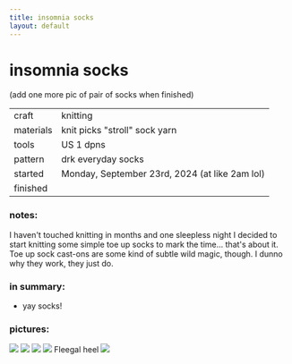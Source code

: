 ```yaml
---
title: insomnia socks
layout: default
---
```


# insomnia socks

(add one more pic of pair of socks when finished)

|||
|-|-| 
|craft	| knitting
|materials	| knit picks "stroll" sock yarn
|tools	| US 1 dpns
|pattern	| drk everyday socks
|started	| Monday, September 23rd, 2024 (at like 2am lol)
|finished	| 

### notes:
I haven't touched knitting in months and one sleepless night I decided to start knitting some simple toe up socks to mark the time... that's about it. Toe up sock cast-ons are some kind of subtle wild magic, though. I dunno why they work, they just do. 

### in summary:
* yay socks!

### pictures:

<img src="{{ site.baseurl }}/assets/insomnia socks/is progress 1.png"/>

<img src="{{ site.baseurl }}/assets/insomnia socks/is progress 2.png"/>

<img src="{{ site.baseurl }}/assets/insomnia socks/is progress 3.png"/>

<img src="{{ site.baseurl }}/assets/insomnia socks/is progress 4.png"/>
Fleegal heel

<img src="{{ site.baseurl }}/assets/insomnia socks/is progress 5.png"/>
